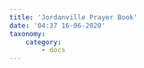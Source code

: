 ```yaml
---
title: 'Jordanville Prayer Book'
date: '04:37 16-06-2020'
taxonomy:
    category:
        - docs
---
```


